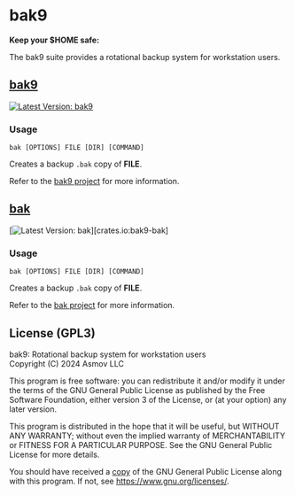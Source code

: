 bak9
================================================================================
**Keep your $HOME safe:**  

The bak9 suite provides a rotational backup system for workstation users.  


[bak9](./cli/)
--------------------------------------------------------------------------------
[![Latest Version: bak9]][crates.io:bak9]

[Latest Version: bak9]: https://img.shields.io/crates/v/bak9.svg
[crates.io:bak9]: https://crates.io/crates/bak9

### Usage

`bak [OPTIONS] FILE [DIR] [COMMAND]`

Creates a backup `.bak` copy of **FILE**.

Refer to the [bak9 project](./cli/) for more information.

[bak](./bak)
--------------------------------------------------------------------------------
[![Latest Version: bak]][crates.io:bak9-bak]

[Latest Version: bak]: https://img.shields.io/crates/v/bak9-bak.svg
[crates.io:bak]: https://crates.io/crates/bak9-bak

### Usage

`bak [OPTIONS] FILE [DIR] [COMMAND]`

Creates a backup `.bak` copy of **FILE**.

Refer to the [bak project](./cli/) for more information.

License (GPL3)
--------------------------------------------------------------------------------
bak9: Rotational backup system for workstation users  
Copyright (C) 2024 Asmov LLC  

This program is free software: you can redistribute it and/or modify
it under the terms of the GNU General Public License as published by
the Free Software Foundation, either version 3 of the License, or
(at your option) any later version.

This program is distributed in the hope that it will be useful,
but WITHOUT ANY WARRANTY; without even the implied warranty of
MERCHANTABILITY or FITNESS FOR A PARTICULAR PURPOSE.  See the
GNU General Public License for more details.

You should have received a [copy](./LICENSE.txt) of the GNU General Public License
along with this program.  If not, see <https://www.gnu.org/licenses/>.

